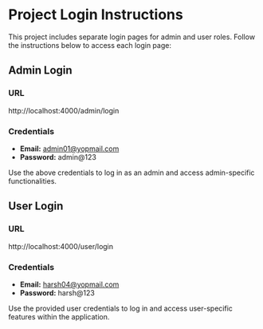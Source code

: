 # Project Login Instructions

This project includes separate login pages for admin and user roles. Follow the instructions below to access each login page:

## Admin Login

### URL

http://localhost:4000/admin/login

### Credentials

- **Email:** admin01@yopmail.com
- **Password:** admin@123

Use the above credentials to log in as an admin and access admin-specific functionalities.

## User Login

### URL

http://localhost:4000/user/login

### Credentials

- **Email:** harsh04@yopmail.com
- **Password:** harsh@123

Use the provided user credentials to log in and access user-specific features within the application.
